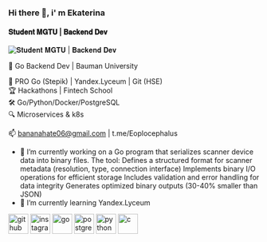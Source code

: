 ### Hi there 👋, i' m Ekaterina
#### 𝐒𝐭𝐮𝐝𝐞𝐧𝐭 𝐌𝐆𝐓𝐔 | 𝐁𝐚𝐜𝐤𝐞𝐧𝐝 𝐃𝐞𝐯 
![𝐒𝐭𝐮𝐝𝐞𝐧𝐭 𝐌𝐆𝐓𝐔 | 𝐁𝐚𝐜𝐤𝐞𝐧𝐝 𝐃𝐞𝐯 ](https://m.media-amazon.com/images/M/MV5BZDU5ZGQ5MWItMzdmZC00YWJkLWIzNjMtMzU2ZDJjOWQzYWQyXkEyXkFqcGc@._V1_FMjpg_UX1000_.jpg)

🚀 Go Backend Dev | Bauman University  

📌 PRO Go (Stepik) | Yandex.Lyceum | Git (HSE)  
🏆 Hackathons | Fintech School  
🛠️ Go/Python/Docker/PostgreSQL  
🔍 Microservices & k8s
  
📫 bananahate06@gmail.com | t.me/Eoplocephalus  

- 🔭 I’m currently working on  a Go program that serializes scanner device data into binary files. The tool:  Defines a structured format for scanner metadata (resolution, type, connection interface)  Implements binary I/O operations for efficient storage  Includes validation and error handling for data integrity  Generates optimized binary outputs (30-40% smaller than JSON) 
- 🌱 I’m currently learning Yandex.Lyceum 


[<img src='https://cdn.jsdelivr.net/npm/simple-icons@3.0.1/icons/github.svg' alt='github' height='40'>](https://github.com/Ekagor06)  [<img src='https://cdn.jsdelivr.net/npm/simple-icons@3.0.1/icons/instagram.svg' alt='instagram' height='40'>](https://www.instagram.com/https://www.instagram.com/euoplocephalus_wtf?igsh=Z2lreTZmNjU5M29m&utm_source=qr/)  [<img src='https://cdn.jsdelivr.net/npm/simple-icons@3.0.1/icons/go.svg' alt='go' height='40'>](ы)  [<img src='https://cdn.jsdelivr.net/npm/simple-icons@3.0.1/icons/postgresql.svg' alt='postgresql' height='40'>](й)  [<img src='https://cdn.jsdelivr.net/npm/simple-icons@3.0.1/icons/python.svg' alt='python' height='40'>](а)  [<img src='https://cdn.jsdelivr.net/npm/simple-icons@3.0.1/icons/c.svg' alt='c' height='40'>](ы)  

